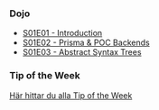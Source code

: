 ### Dojo

- [S01E01 - Introduction](S01E01)
- [S01E02 - Prisma & POC Backends](S01E02/README.md)
- [S01E03 - Abstract Syntax Trees](S01E03/README.md)

### Tip of the Week

[Här hittar du alla Tip of the Week](Tip%20of%20the%20Week/README.md)
